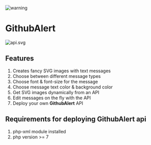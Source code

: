 ![warning](http://vps.vichas.org/?message=This%20project%20is%20under%20development%20and%20should%20be%20considered%20an%20early%20alpha%20version&message_type=error&font_size=14&padding=10)

# GithubAlert

![api.svg](http://vps.vichas.org/?message=GithubAlert%20API%20messages&message_type=success&font_size=42)


## Features
1. Creates fancy SVG images with text messages
2. Choose between different message types
3. Choose font & font-size for the message
4. Choose message text color & background color
5. Get SVG images dynamically from an API
6. Edit messages on the fly with the API
7. Deploy your own <b>GithubAlert</b> API


## Requirements for deploying GithubAlert api
1. php-xml module installed
2. php version >= 7

